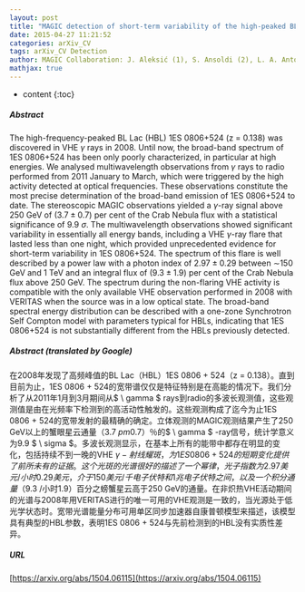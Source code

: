 ```yaml
---
layout: post
title: "MAGIC detection of short-term variability of the high-peaked BL Lac object 1ES 0806524"
date: 2015-04-27 11:21:52
categories: arXiv_CV
tags: arXiv_CV Detection
author: MAGIC Collaboration: J. Aleksić (1), S. Ansoldi (2), L. A. Antonelli (3), P. Antoranz (4), A. Babic (5), P. Bangale (6), J. A. Barrio (7), J. Becerra González (8,,25), W. Bednarek (9), E. Bernardini (10), B. Biasuzzi (2), A. Biland (11), O. Blanch (1), S. Bonnefoy (7), G. Bonnoli (3), F. Borracci (6), T. Bretz (12, 26), E. Carmona (13), A. Carosi (3), P. Colin (6), E. Colombo (8), J. L. Contreras (7), J. Cortina (1), S. Covino (3), P. Da Vela (4), F. Dazzi (6), A. De Angelis (2), G. De Caneva (10), B. De Lotto (2), E. de O. na Wilhelmi (14), C. Delgado Mendez (13), F. Di Pierro (3), D. Dominis Prester (5), D. Dorner (12), M. Doro (15), S. Einecke (16), D. Eisenacher (12), D. Elsaesser (12), A. Fernández-Barral (1), D. Fidalgo (7), M. V. Fonseca (7), L. Font (17), K. Frantzen (16),  et al. (111 additional authors not shown)
mathjax: true
---
```


* content
{:toc}

##### Abstract
The high-frequency-peaked BL Lac (HBL) 1ES 0806+524 (z = 0.138) was discovered in VHE $\gamma$ rays in 2008. Until now, the broad-band spectrum of 1ES 0806+524 has been only poorly characterized, in particular at high energies. We analysed multiwavelength observations from $\gamma$ rays to radio performed from 2011 January to March, which were triggered by the high activity detected at optical frequencies. These observations constitute the most precise determination of the broad-band emission of 1ES 0806+524 to date. The stereoscopic MAGIC observations yielded a $\gamma$-ray signal above 250 GeV of $(3.7 \pm 0.7)$ per cent of the Crab Nebula flux with a statistical significance of 9.9 $\sigma$. The multiwavelength observations showed significant variability in essentially all energy bands, including a VHE $\gamma$-ray flare that lasted less than one night, which provided unprecedented evidence for short-term variability in 1ES 0806+524. The spectrum of this flare is well described by a power law with a photon index of $2.97 \pm 0.29$ between $\sim$150 GeV and 1 TeV and an integral flux of $(9.3 \pm 1.9)$ per cent of the Crab Nebula flux above 250 GeV. The spectrum during the non-flaring VHE activity is compatible with the only available VHE observation performed in 2008 with VERITAS when the source was in a low optical state. The broad-band spectral energy distribution can be described with a one-zone Synchrotron Self Compton model with parameters typical for HBLs, indicating that 1ES 0806+524 is not substantially different from the HBLs previously detected.

##### Abstract (translated by Google)
在2008年发现了高频峰值的BL Lac（HBL）1ES 0806 + 524（z = 0.138）。直到目前为止，1ES 0806 + 524的宽带谱仅仅是特征特别是在高能的情况下。我们分析了从2011年1月到3月期间从$ \ gamma $ rays到radio的多波长观测值，这些观测值是由在光频率下检测到的高活动性触发的。这些观测构成了迄今为止1ES 0806 + 524的宽带发射的最精确的确定。立体观测的MAGIC观测结果产生了250 GeV以上的蟹眼星云通量$（3.7 \ pm 0.7）$％的$ \ gamma $ -ray信号，统计学意义为9.9 $ \ sigma $。多波长观测显示，在基本上所有的能带中都存在明显的变化，包括持续不到一晚的VHE $γ-射线耀斑，为1ES 0806 + 524的短期变化提供了前所未有的证据。这个光斑的光谱很好的描述了一个幂律，光子指数为2.97美元/小时0.29美元，介于150美元/千电子伏特和1兆电子伏特之间，以及一个积分通量$（9.3 /小时1.9）百分之螃蟹星云高于250 GeV的通量。在非炽热VHE活动期间的光谱与2008年用VERITAS进行的唯一可用的VHE观测是一致的，当光源处于低光学状态时。宽带光谱能量分布可用单区同步加速器自康普顿模型来描述，该模型具有典型的HBL参数，表明1ES 0806 + 524与先前检测到的HBL没有实质性差异。

##### URL
[https://arxiv.org/abs/1504.06115](https://arxiv.org/abs/1504.06115)

